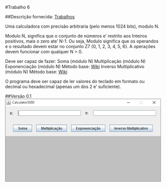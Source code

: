 #Trabalho 6

##Descrição fornecida: [Trabalhos](https://docs.google.com/document/d/1MMbkVkNm2D4nWaywwZyuAqqa_KM9OJOajtUJfy6yk04)

Uma calculadora com precisão arbitraria (pelo menos 1024 bits), modulo N.

Modulo N, significa que o conjunto de números e’ restrito aos Inteiros positivos, mais o zero ate’ N-1.  Ou seja, Modulo significa que os operandos e o resultado devem estar no conjunto Z7 {0, 1, 2, 3, 4, 5, 6}. A operações devem funcionar com qualquer N > 0.

Deve ser capaz de fazer:
	Soma (módulo N)
	Multiplicação (módulo N)
	Exponenciação (módulo N)
	Método base: [Wiki](https://en.wikipedia.org/wiki/Exponentiation_by_squaring)
	Inverso Multiplicativo (módulo N)
	Método base: [Wiki](https://en.wikipedia.org/wiki/Extended_Euclidean_algorithm)

O programa deve ser capaz de ler valores do teclado em formato ou decimal ou hexadecimal (apenas um dos 2 e’ suficiente).

##Versão 0.1
![Alt tag](https://raw.githubusercontent.com/liposo/sas/master/Trabalho%206/img/main.PNG)
